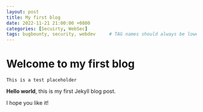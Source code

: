 ```yaml
---
layout: post
title: My first blog
date: 2022-11-21 21:00:00 +0800
categories: [Secuirty, WebSec]
tags: bugbounty, security, webdev     # TAG names should always be lowercase
---
```



# Welcome to my first blog



``` This is a test placeholder ```


**Hello world**, this is my first Jekyll blog post.

I hope you like it!
